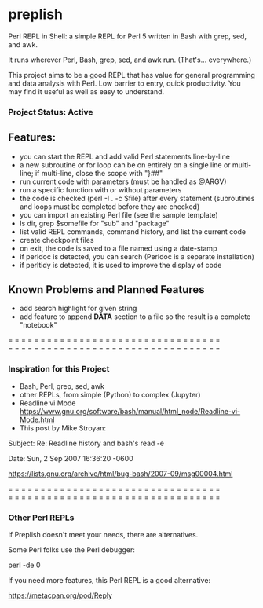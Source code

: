 # preplish

Perl REPL in Shell: a simple REPL for Perl 5 written in Bash with grep, sed, and awk. 

It runs wherever Perl, Bash, grep, sed, and awk run. (That's... everywhere.)

This project aims to be a good REPL that has value for general programming and data analysis with Perl. Low barrier to entry, quick productivity. You may find it useful as well as easy to understand.

### Project Status: Active

## Features:
* you can start the REPL and add valid Perl statements line-by-line
* a new subroutine or for loop can be on entirely on a single line or multi-line; if multi-line, close the scope with "}##"
* run current code with parameters (must be handled as @ARGV)
* run a specific function with or without parameters
* the code is checked (perl -I . -c $file) after every statement (subroutines and loops must be completed before they are checked)
* you can import an existing Perl file (see the sample template)
* ls dir, grep $somefile for "sub" and "package"
* list valid REPL commands, command history, and list the current code 
* create checkpoint files
* on exit, the code is saved to a file named using a date-stamp
* if perldoc is detected, you can search (Perldoc is a separate installation)
* if perltidy is detected, it is used to improve the display of code 

## Known Problems and Planned Features
* add search highlight for given string
* add feature to append __DATA__ section to a file so the result is a complete "notebook"

= = = = = = = = = = = = = = = = = = = = = = = = = = = = = = = = =  
= = = = = = = = = = = = = = = = = = = = = = = = = = = = = = = = =  

### Inspiration for this Project
* Bash, Perl, grep, sed, awk
* other REPLs, from simple (Python) to complex (Jupyter)
* Readline vi Mode https://www.gnu.org/software/bash/manual/html_node/Readline-vi-Mode.html
* This post by Mike Stroyan:

Subject: 	Re: Readline history and bash's read -e

Date: 	Sun, 2 Sep 2007 16:36:20 -0600

https://lists.gnu.org/archive/html/bug-bash/2007-09/msg00004.html

= = = = = = = = = = = = = = = = = = = = = = = = = = = = = = = = =  
= = = = = = = = = = = = = = = = = = = = = = = = = = = = = = = = =  

### Other Perl REPLs
If Preplish doesn't meet your needs, there are alternatives.

Some Perl folks use the Perl debugger:

perl -de 0

If you need more features, this Perl REPL is a good alternative:

https://metacpan.org/pod/Reply



